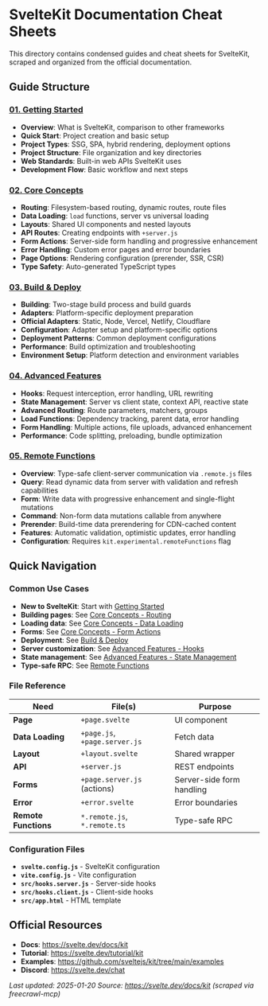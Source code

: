 # SvelteKit Documentation Cheat Sheets

This directory contains condensed guides and cheat sheets for SvelteKit, scraped and organized from the official documentation.

## Guide Structure

### [01. Getting Started](./01-getting-started.md)

- **Overview**: What is SvelteKit, comparison to other frameworks
- **Quick Start**: Project creation and basic setup
- **Project Types**: SSG, SPA, hybrid rendering, deployment options
- **Project Structure**: File organization and key directories
- **Web Standards**: Built-in web APIs SvelteKit uses
- **Development Flow**: Basic workflow and next steps

### [02. Core Concepts](./02-core-concepts.md)

- **Routing**: Filesystem-based routing, dynamic routes, route files
- **Data Loading**: `load` functions, server vs universal loading
- **Layouts**: Shared UI components and nested layouts
- **API Routes**: Creating endpoints with `+server.js`
- **Form Actions**: Server-side form handling and progressive enhancement
- **Error Handling**: Custom error pages and error boundaries
- **Page Options**: Rendering configuration (prerender, SSR, CSR)
- **Type Safety**: Auto-generated TypeScript types

### [03. Build & Deploy](./03-build-deploy.md)

- **Building**: Two-stage build process and build guards
- **Adapters**: Platform-specific deployment preparation
- **Official Adapters**: Static, Node, Vercel, Netlify, Cloudflare
- **Configuration**: Adapter setup and platform-specific options
- **Deployment Patterns**: Common deployment configurations
- **Performance**: Build optimization and troubleshooting
- **Environment Setup**: Platform detection and environment variables

### [04. Advanced Features](./04-advanced-features.md)

- **Hooks**: Request interception, error handling, URL rewriting
- **State Management**: Server vs client state, context API, reactive state
- **Advanced Routing**: Route parameters, matchers, groups
- **Load Functions**: Dependency tracking, parent data, error handling
- **Form Handling**: Multiple actions, file uploads, advanced enhancement
- **Performance**: Code splitting, preloading, bundle optimization

### [05. Remote Functions](./05-remote-functions.md)

- **Overview**: Type-safe client-server communication via `.remote.js` files
- **Query**: Read dynamic data from server with validation and refresh capabilities
- **Form**: Write data with progressive enhancement and single-flight mutations
- **Command**: Non-form data mutations callable from anywhere
- **Prerender**: Build-time data prerendering for CDN-cached content
- **Features**: Automatic validation, optimistic updates, error handling
- **Configuration**: Requires `kit.experimental.remoteFunctions` flag

## Quick Navigation

### Common Use Cases

- **New to SvelteKit**: Start with [Getting Started](./01-getting-started.md)
- **Building pages**: See [Core Concepts - Routing](./02-core-concepts.md#filesystem-based-routing)
- **Loading data**: See [Core Concepts - Data Loading](./02-core-concepts.md#data-loading)
- **Forms**: See [Core Concepts - Form Actions](./02-core-concepts.md#form-actions)
- **Deployment**: See [Build & Deploy](./03-build-deploy.md)
- **Server customization**: See [Advanced Features - Hooks](./04-advanced-features.md#hooks)
- **State management**: See [Advanced Features - State Management](./04-advanced-features.md#state-management)
- **Type-safe RPC**: See [Remote Functions](./05-remote-functions.md)

### File Reference

| Need                 | File(s)                       | Purpose                   |
| -------------------- | ----------------------------- | ------------------------- |
| **Page**             | `+page.svelte`                | UI component              |
| **Data Loading**     | `+page.js`, `+page.server.js` | Fetch data                |
| **Layout**           | `+layout.svelte`              | Shared wrapper            |
| **API**              | `+server.js`                  | REST endpoints            |
| **Forms**            | `+page.server.js` (actions)   | Server-side form handling |
| **Error**            | `+error.svelte`               | Error boundaries          |
| **Remote Functions** | `*.remote.js`, `*.remote.ts`  | Type-safe RPC             |

### Configuration Files

- **`svelte.config.js`** - SvelteKit configuration
- **`vite.config.js`** - Vite configuration
- **`src/hooks.server.js`** - Server-side hooks
- **`src/hooks.client.js`** - Client-side hooks
- **`src/app.html`** - HTML template

## Official Resources

- **Docs**: https://svelte.dev/docs/kit
- **Tutorial**: https://svelte.dev/tutorial/kit
- **Examples**: https://github.com/sveltejs/kit/tree/main/examples
- **Discord**: https://svelte.dev/chat

_Last updated: 2025-01-20_
_Source: https://svelte.dev/docs/kit (scraped via freecrawl-mcp)_
